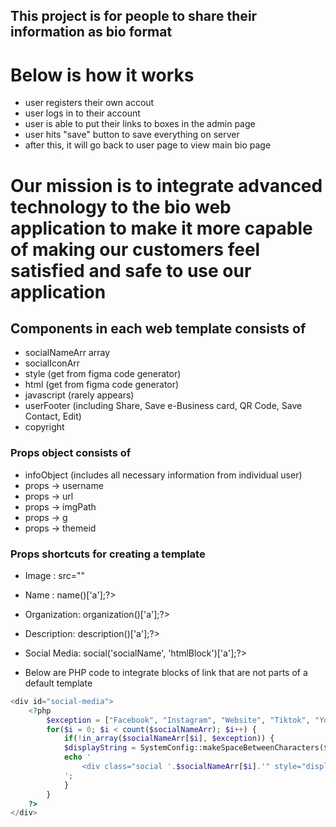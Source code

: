 ## This project is for people to share their information as bio format

# Below is how it works
- user registers their own accout
- user logs in to their account
- user is able to put their links to boxes in the admin page
- user hits "save" button to save everything on server
- after this, it will go back to user page to view main bio page

# Our mission is to integrate advanced technology to the bio web application to make it more capable of making our customers feel satisfied and safe to use our application

## Components in each web template consists of
- socialNameArr array
- socialIconArr
- style (get from figma code generator)
- html (get from figma code generator)
- javascript (rarely appears)
- userFooter (including Share, Save e-Business card, QR Code, Save Contact, Edit)
- copyright

### Props object consists of
- infoObject (includes all necessary information from individual user)
- props -> username
- props -> url
- props -> imgPath
- props -> g
- props -> themeid

### Props shortcuts for creating a template
- Image : src="<?=$props['imgPath']."?v=".time();?>"

- Name : <?=$infoObject->name()['a'];?>

- Organization: <?=$infoObject->organization()['a'];?>

- Description: <?=$infoObject->description()['a'];?>

- Social Media: <?=$infoObject->social('socialName', 'htmlBlock')['a'];?>

- Below are PHP code to integrate blocks of link that are not parts of a default template

```PHP
<div id="social-media">
    <?php
        $exception = ["Facebook", "Instagram", "Website", "Tiktok", "Youtube"];
        for($i = 0; $i < count($socialNameArr); $i++) {
            if(!in_array($socialNameArr[$i], $exception)) {
            $displayString = SystemConfig::makeSpaceBetweenCharacters($socialNameArr[$i]);
            echo '
                <div class="social '.$socialNameArr[$i].'" style="display: '.$infoObject->social($socialNameArr[$i])['display'].';"><div class="social__img info__img">'.$socialIconArr[$i].'</div><div class="social__info info__about"><div class="info__name"><div><p>'.$displayString.'</p>'.$infoObject->social($socialNameArr[$i])['a'].'</div></div></div></div>
            ';
            }
        }
    ?>
</div>
